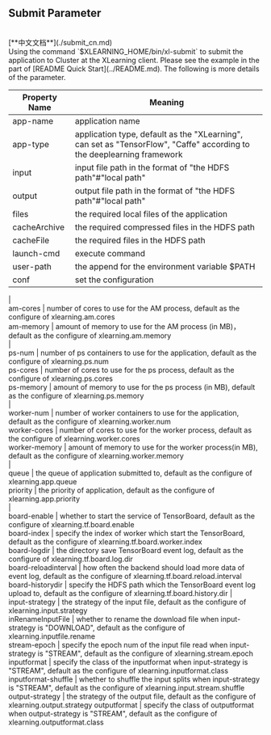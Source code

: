 ## Submit Parameter
<br>
[**中文文档**](./submit_cn.md)
<br>
Using the command `$XLEARNING_HOME/bin/xl-submit` to submit the application to Cluster at the XLearning client. Please see the example in the part of [README Quick Start](../README.md). The following is more details of the parameter.

Property Name | Meaning  
---------------- | ---------------  
app-name | application name  
app-type | application type, default as the "XLearning", can set as "TensorFlow", "Caffe" according to the deeplearning framework
input | input file path in the format of "the HDFS path"#"local path"  
output | output file path in the format of "the HDFS path"#"local path"  
files | the required local files of the application
cacheArchive | the required compressed files in the HDFS path  
cacheFile | the required files in the HDFS path  
launch-cmd | execute command  
user-path | the append for the environment variable $PATH
conf | set the configuration  
  |  
am-cores | number of cores to use for the AM process, default as the configure of xlearning.am.cores  
am-memory | amount of memory to use for the AM process (in MB)，default as the configure of xlearning.am.memory  
  |  
ps-num | number of ps containers to use for the application, default as the configure of xlearning.ps.num  
ps-cores | number of cores to use for the ps process, default as the configure of xlearning.ps.cores  
ps-memory | amount of memory to use for the ps process (in MB), default as the configure of xlearning.ps.memory  
  |  
worker-num | number of worker containers to use for the application, default as the configure of xlearning.worker.num  
worker-cores | number of cores to use for the worker process, default as the configure of xlearning.worker.cores  
worker-memory | amount of memory to use for the worker process(in MB), default as the configure of xlearning.worker.memory  
  |  
queue | the queue of application submitted to, default as the configure of xlearning.app.queue  
priority | the priority of application, default as the configure of xlearning.app.priority  
  |  
board-enable | whether to start the service of TensorBoard, default as the configure of xlearning.tf.board.enable  
board-index | specify the index of worker which start the TensorBoard, default as the configure of xlearning.tf.board.worker.index  
board-logdir | the directory save TensorBoard event log, default as the configure of xlearning.tf.board.log.dir  
board-reloadinterval | how often the backend should load more data of event log, default as the configure of xlearning.tf.board.reload.interval  
board-historydir | specify the HDFS path which the TensorBoard event log upload to, default as the configure of xlearning.tf.board.history.dir
  |  
input-strategy | the strategy of the input file, default as the configure of xlearning.input.strategy  
inRenameInputFile | whether to rename the download file when input-strategy is "DOWNLOAD", default as the configure of xlearning.inputfile.rename  
stream-epoch | specify the epoch num of the input file read when input-strategy is "STREAM", default as the configure of xlearning.stream.epoch  
inputformat | specify the class of the inputformat when input-strategy is "STREAM", default as the configure of xlearning.inputformat.class  
inputformat-shuffle | whether to shuffle the input splits when input-strategy is "STREAM", default as the configure of xlearning.input.stream.shuffle  
output-strategy | the strategy of the output file, default as the configure of xlearning.output.strategy 
outputformat | specify the class of outputformat when output-strategy is "STREAM", default as the configure of xlearning.outputformat.class  


